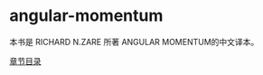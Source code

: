 angular-momentum
================
本书是 RICHARD N.ZARE 所著 ANGULAR MOMENTUM的中文译本。

[章节目录](./catalogue.md)
